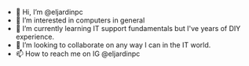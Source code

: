 - 👋 Hi, I’m @eljardinpc
- 👀 I’m interested in computers in general
- 🌱 I’m currently learning IT support fundamentals but I've years of DIY experience.
- 💞️ I’m looking to collaborate on any way I can in the IT world. 
- 📫 How to reach me on IG @eljardinpc

<!---
eljardinpc/eljardinpc is a ✨ special ✨ repository because its `README.md` (this file) appears on your GitHub profile.
You can click the Preview link to take a look at your changes.
--->
